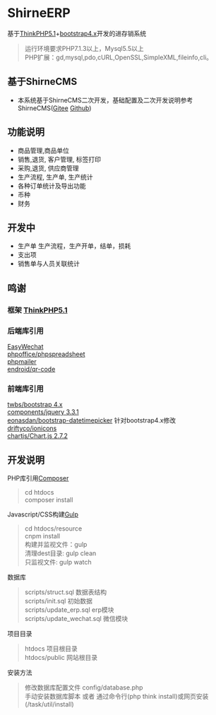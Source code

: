 ShirneERP
===============

基于[ThinkPHP5.1](https://github.com/top-think/think/tree/5.1)+[bootstrap4.x](https://v4.bootcss.com/docs/4.0/getting-started/introduction/)开发的进存销系统

> 运行环境要求PHP7.1.3以上，Mysql5.5以上<br />
> PHP扩展：gd,mysql,pdo,cURL,OpenSSL,SimpleXML,fileinfo,cli。

## 基于ShirneCMS
* 本系统基于ShirneCMS二次开发，基础配置及二次开发说明参考ShirneCMS([Gitee](https://gitee.com/shirnecn/ShirneCMS) [Github](https://github.com/shirne/ShirneCMS))

## 功能说明
* 商品管理,商品单位
* 销售,退货, 客户管理, 标签打印
* 采购,退货, 供应商管理
* 生产流程, 生产单, 生产统计
* 各种订单统计及导出功能
* 币种
* 财务

## 开发中
* 生产单 生产流程，生产开单，结单，损耗
* 支出项
* 销售单与人员关联统计

## 鸣谢

### 框架 [ThinkPHP5.1](https://github.com/top-think/think/tree/5.1)

### 后端库引用
[EasyWechat](https://www.easywechat.com/docs/3.x/zh-CN/index)<br />
[phpoffice/phpspreadsheet](https://phpspreadsheet.readthedocs.io/en/develop/)<br />
[phpmailer](https://github.com/PHPMailer/PHPMailer)<br />
[endroid/qr-code](https://github.com/endroid/qr-code)

### 前端库引用
[twbs/bootstrap 4.x](https://v4.bootcss.com/docs/4.0/getting-started/introduction/)<br />
[components/jquery 3.3.1](http://api.jquery.com/)<br />
[eonasdan/bootstrap-datetimepicker](https://github.com/Eonasdan/bootstrap-datetimepicker/blob/master/docs/Options.md) 针对bootstrap4.x修改<br />
[driftyco/ionicons](http://ionicons.com/)<br />
[chartjs/Chart.js 2.7.2](https://chartjs.bootcss.com/docs/)


## 开发说明

PHP库引用[Composer](https://getcomposer.org/download/)

>cd htdocs<br />
>composer install

Javascript/CSS构建[Gulp](https://www.gulpjs.com.cn/)

>cd htdocs/resource<br />
cnpm install<br />
构建并监视文件：gulp<br />
清理dest目录: gulp clean<br />
只监视文件: gulp watch

数据库

>scripts/struct.sql 数据表结构<br />
scripts/init.sql 初始数据<br />
scripts/update_erp.sql erp模块<br />
scripts/update_wechat.sql 微信模块

项目目录

>htdocs 项目根目录<br />
htdocs/public 网站根目录

安装方法

> 修改数据库配置文件 config/database.php<br />
> 手动安装数据库脚本 或者 通过命令行(php think install)或网页安装(/task/util/install)


